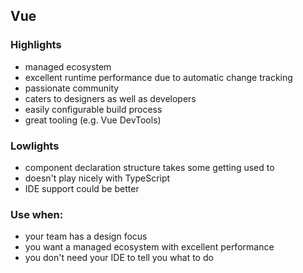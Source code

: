 ## Vue

### Highlights

- managed ecosystem
- excellent runtime performance due to automatic change tracking
- passionate community
- caters to designers as well as developers
- easily configurable build process
- great tooling (e.g. Vue DevTools)

### Lowlights

- component declaration structure takes some getting used to
- doesn't play nicely with TypeScript
- IDE support could be better

### Use when:

- your team has a design focus
- you want a managed ecosystem with excellent performance
- you don't need your IDE to tell you what to do
